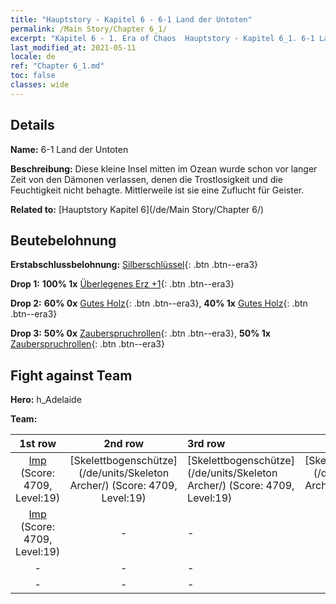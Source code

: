 ```yaml
---
title: "Hauptstory - Kapitel 6 - 6-1 Land der Untoten"
permalink: /Main Story/Chapter 6_1/
excerpt: "Kapitel 6 - 1. Era of Chaos  Hauptstory - Kapitel 6_1. 6-1 Land der Untoten"
last_modified_at: 2021-05-11
locale: de
ref: "Chapter 6_1.md"
toc: false
classes: wide
---
```


## Details

 **Name:** 6-1 Land der Untoten

 **Beschreibung:** Diese kleine Insel mitten im Ozean wurde schon vor langer Zeit von den Dämonen verlassen, denen die Trostlosigkeit und die Feuchtigkeit nicht behagte. Mittlerweile ist sie eine Zuflucht für Geister.

 **Related to:** [Hauptstory Kapitel 6](/de/Main Story/Chapter 6/)

## Beutebelohnung

 **Erstabschlussbelohnung:** [Silberschlüssel](/ItemsDE/con_693/){: .btn .btn--era3}

 **Drop 1:** **100% 1x** [Überlegenes Erz +1](/ItemsDE/mat_19/){: .btn .btn--era3}

 **Drop 2:** **60% 0x** [Gutes Holz](/ItemsDE/mat_13/){: .btn .btn--era3}, **40% 1x** [Gutes Holz](/ItemsDE/mat_13/){: .btn .btn--era3}

 **Drop 3:** **50% 0x** [Zauberspruchrollen](/ItemsDE/con_694/){: .btn .btn--era3}, **50% 1x** [Zauberspruchrollen](/ItemsDE/con_694/){: .btn .btn--era3}


## Fight against Team
 **Hero:** h_Adelaide

 **Team:**


  | 1st row | 2nd row | 3rd row | 4th row |
  |:----:|:----:|:----|:----:|
  | [Imp](/de/units/Imp/) (Score: 4709, Level:19)  | [Skelettbogenschütze](/de/units/Skeleton Archer/) (Score: 4709, Level:19)  | [Skelettbogenschütze](/de/units/Skeleton Archer/) (Score: 4709, Level:19)  | [Skelettbogenschütze](/de/units/Skeleton Archer/) (Score: 4709, Level:19)  |
  | [Imp](/de/units/Imp/) (Score: 4709, Level:19)  | - | - | - |
  | - | - | - | - |
  | - | - | - | - |


